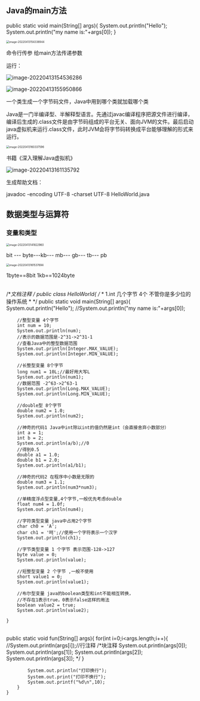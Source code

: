 ## Java的main方法

public static void main(String[] args){
		System.out.println("Hello");
		System.out.println("my name is:"+args[0]);
	}

<img src="C:\Users\19713\AppData\Roaming\Typora\typora-user-images\image-20220413154338944.png" alt="image-20220413154338944" style="zoom: 50%;" />

命令行传参 给main方法传递参数

运行：

![image-20220413154536286](C:\Users\19713\AppData\Roaming\Typora\typora-user-images\image-20220413154536286.png)

![image-20220413155950866](C:\Users\19713\AppData\Roaming\Typora\typora-user-images\image-20220413155950866.png)

一个类生成一个字节码文件，Java中用到哪个类就加载哪个类

Java是一门半编译型、半解释型语言。先通过javac编译程序把源文件进行编译，编译后生成的.class文件是由字节码组成的平台无关、面向JVM的文件。最后启动java虚拟机来运行.class文件，此时JVM会将字节码转换成平台能够理解的形式来运行。

<img src="C:\Users\19713\AppData\Roaming\Typora\typora-user-images\image-20220413160337596.png" alt="image-20220413160337596" style="zoom:50%;" />

书籍《深入理解Java虚拟机》



![image-20220413161135792](C:\Users\19713\AppData\Roaming\Typora\typora-user-images\image-20220413161135792.png)

生成帮助文档：

javadoc -encoding UTF-8 -charset UTF-8 HelloWorld.java

## 数据类型与运算符

### 变量和类型

<img src="C:\Users\19713\AppData\Roaming\Typora\typora-user-images\image-20220413141822960.png" alt="image-20220413141822960" style="zoom:50%;" />

bit  --- byte---kb--- mb--- gb--- tb--- pb

<img src="C:\Users\19713\AppData\Roaming\Typora\typora-user-images\image-20220413161537694.png" alt="image-20220413161537694" style="zoom:50%;" />

1byte==8bit   1kb==1024byte


​		
	/**文档注释
	*/
	public class HelloWorld{
		/**
		* 1.int 几个字节 4个 不管你是多少位的操作系统 
		* 
		*/
		public static void main(String[] args){
			System.out.println("Hello");
			//System.out.println("my name is:"+args[0]);
		
		//整型变量 4个字节
		int num = 10;
		System.out.println(num);
		//表示的数据范围是-2^31->2^31-1
		//查看Java中的整型数据范围
		System.out.println(Integer.MAX_VALUE);
		System.out.println(Integer.MIN_VALUE);
		
		//长整型变量 8个字节
		long num1 = 10L;//最好用大写L
		System.out.println(num1);
		//数据范围 -2^63->2^63-1
		System.out.println(Long.MAX_VALUE);
		System.out.println(Long.MIN_VALUE);
		
		//double型 8个字节
		double num2 = 1.0;
		System.out.println(num2);
		
		//神奇的代码1 Java中int除以int的值仍然是int（会直接舍弃小数部分）
		int a = 1;
		int b = 2;
		System.out.println(a/b);//0
		//得到0.5
		double a1 = 1.0;
		double b1 = 2.0;
		System.out.println(a1/b1);
		
		//神奇的代码2 在程序中小数是无限的
		double num3 = 1.1;
		System.out.println(num3*num3);
		
		//单精度浮点型变量,4个字节,一般优先考虑double
		float num4 = 1.0f;
		System.out.println(num4);
		
		//字符类型变量 java中占用2个字节
		char ch0 = 'A';
		char ch1 = '呵';//使用一个字符表示一个汉字
		System.out.println(ch1);
		
		//字节类型变量 1 个字节 表示范围-128->127
		byte value = 0;
		System.out.println(value);
		
		//短整型变量 2 个字节 ,一般不使用
		short value1 = 0;
		System.out.println(value1);
		
		//布尔型变量 java的boolean类型和int不能相互转换，
		//不存在1表示true，0表示false这样的用法
		boolean value2 = true;
		System.out.println(value2);
		
	}


​	
	public static void fun(String[] args){
			for(int i=0;i<args.length;i++){
				//System.out.println(args[i]);//行注释
				/*块注释
				System.out.println(args[0]);
				System.out.println(args[1]);
				System.out.println(args[2]);
				System.out.println(args[3]);
				*/
			}
	
			System.out.println("打印换行");	
			System.out.print("打印不换行");
			System.out.printf("%d\n",10);
		}
	}

​	